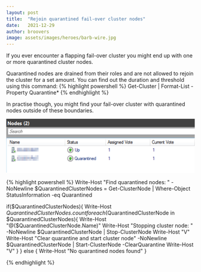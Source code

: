 ```yaml
---
layout: post
title:  "Rejoin quarantined fail-over cluster nodes"
date:   2021-12-29
author: broovers
image: assets/images/heroes/barb-wire.jpg
---
```


If you ever encounter a flapping fail-over cluster you might end up with one or more quarantined cluster nodes.

Quarantined nodes are drained from their roles and are not allowed to rejoin the cluster for a set amount.
You can find out the duration and threshold using this command:
{% highlight powershell %}
Get-Cluster | Format-List -Property Quarantine*
{% endhighlight %}

In practise though, you might find your fail-over cluster with quarantined nodes outside of these boundaries.

![Fail-over cluster green quarantined node](\assets\images\fail-over-cluster-green-quarantined-node.png)

{% highlight powershell %}
Write-Host "Find quarantined nodes: " -NoNewline
$QuarantinedClusterNodes = Get-ClusterNode | Where-Object StatusInformation -eq Quarantined

if($QuarantinedClusterNodes){
    Write-Host $QuarantinedClusterNodes.count
    foreach($QuarantinedClusterNode in $QuarantinedClusterNodes){
        Write-Host "@($QuarantinedClusterNode.Name)"
        Write-Host "Stopping cluster node: " -NoNewline
        $QuarantinedClusterNode | Stop-ClusterNode
        Write-Host "V"
        Write-Host "Clear quarantine and start cluster node" -NoNewline
        $QuarantinedClusterNode | Start-ClusterNode -ClearQuarantine
        Write-Host "V"
    }
} else {
    Write-Host "No quarantined nodes found"
}

{% endhighlight %}